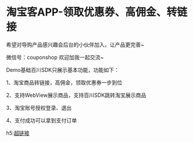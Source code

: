 # 淘宝客APP-领取优惠券、高佣金、转链接
希望对导购产品感兴趣会后台的小伙伴加入，让产品更完善~

微信号：couponshop  欢迎加我一起交流~

Demo基础百川SDK只展示基本功能，功能如下：

1、淘宝商品转链接，高佣金，领取优惠券一步到位

2、支持WebView展示商品，支持百川SDK跳转淘宝展示商品

3、淘宝账号授权登录、退出

4、支付成功可以拿到支付订单

h5:[超链接](http://jumtuan.com)
